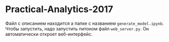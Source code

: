 # Practical-Analytics-2017

Файл с описанием находится а папке с названием `generate_model.ipynb`. Чтобы запустить, надо запустить питоном файл `web_server.py`. Он автоматически откроет веб-интерфейс.
